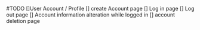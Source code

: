 #TODO
[]User Account / Profile
    [] create Account page
    [] Log in page
    [] Log out page
    [] Account information alteration while logged in
    [] account deletion page
    
